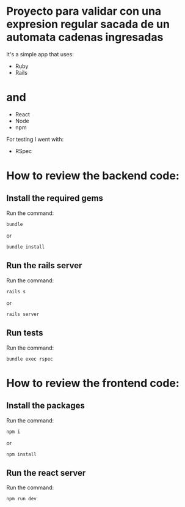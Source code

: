 # Proyecto para validar con una expresion regular sacada de un automata cadenas ingresadas

It's a simple app that uses:
- Ruby
- Rails
# and
- React
- Node
- npm

For testing I went with:

- RSpec 

# How to review the backend code:

## Install the required gems

Run the command: 

`bundle`

or

`bundle install`

## Run the rails server

Run the command:

`rails s`

or 

`rails server`


## Run tests

Run the command:

`bundle exec rspec`

# How to review the frontend code:

## Install the packages

Run the command: 

`npm i`

or

`npm install`

## Run the react server

Run the command:

`npm run dev`

